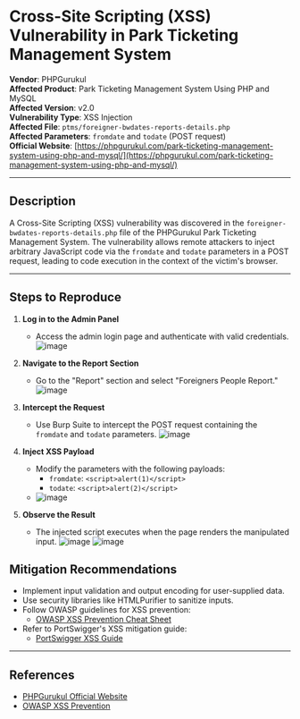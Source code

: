 # Cross-Site Scripting (XSS) Vulnerability in Park Ticketing Management System

**Vendor**: PHPGurukul  
**Affected Product**: Park Ticketing Management System Using PHP and MySQL  
**Affected Version**: v2.0  
**Vulnerability Type**: XSS Injection  
**Affected File**: `ptms/foreigner-bwdates-reports-details.php`  
**Affected Parameters**: `fromdate` and `todate` (POST request)  
**Official Website**: [https://phpgurukul.com/park-ticketing-management-system-using-php-and-mysql/](https://phpgurukul.com/park-ticketing-management-system-using-php-and-mysql/)  

---

## **Description**
A Cross-Site Scripting (XSS) vulnerability was discovered in the `foreigner-bwdates-reports-details.php` file of the PHPGurukul Park Ticketing Management System. The vulnerability allows remote attackers to inject arbitrary JavaScript code via the `fromdate` and `todate` parameters in a POST request, leading to code execution in the context of the victim's browser.

---

## **Steps to Reproduce**
1. **Log in to the Admin Panel**  
   - Access the admin login page and authenticate with valid credentials.
   ![image](https://github.com/user-attachments/assets/bb03345c-1628-499c-81ad-6563337ecdd3)
  
2. **Navigate to the Report Section**  
   - Go to the "Report" section and select "Foreigners People Report."
   ![image](https://github.com/user-attachments/assets/0e82e40c-9416-446d-bf8e-f9e4073626e1)

3. **Intercept the Request**  
   - Use Burp Suite to intercept the POST request containing the `fromdate` and `todate` parameters.
   ![image](https://github.com/user-attachments/assets/b286da72-2b9e-4730-8439-fd2640b941a7)
  
4. **Inject XSS Payload**  
   - Modify the parameters with the following payloads:  
     - `fromdate`: `<script>alert(1)</script>`  
     - `todate`: `<script>alert(2)</script>`
   - ![image](https://github.com/user-attachments/assets/3f302fed-e85b-43d8-afc6-1e2d91c568cc)

5. **Observe the Result**  
   - The injected script executes when the page renders the manipulated input.
     ![image](https://github.com/user-attachments/assets/7f217dd9-76ee-4474-bc63-bfc0f41c7019)
     ![image](https://github.com/user-attachments/assets/ca72929d-f89f-4c06-b0ff-9918a9e3f7f2)



## **Mitigation Recommendations**
- Implement input validation and output encoding for user-supplied data.  
- Use security libraries like HTMLPurifier to sanitize inputs.  
- Follow OWASP guidelines for XSS prevention:  
  - [OWASP XSS Prevention Cheat Sheet](https://cheatsheetseries.owasp.org/cheatsheets/Cross_Site_Scripting_Prevention_Cheat_Sheet.html)  
- Refer to PortSwigger's XSS mitigation guide:  
  - [PortSwigger XSS Guide](https://portswigger.net/web-security/cross-site-scripting)  

---

## **References**
- [PHPGurukul Official Website](https://phpgurukul.com/)  
- [OWASP XSS Prevention](https://cheatsheetseries.owasp.org/cheatsheets/Cross_Site_Scripting_Prevention_Cheat_Sheet.html)  
